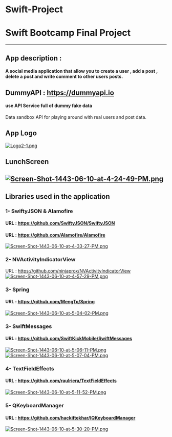 # Swift-Project
# Swift Bootcamp Final Project
---
## App description :
#### A social media application that allow you to create a user , add a post , delete a post and write comment to other users posts.

## DummyAPI : https://dummyapi.io 
#### use API Service full of dummy fake data
Data sandbox API for playing around with real users and post data.
## App Logo 
[![Logo2-1.png](https://i.postimg.cc/0QhRjyLd/Logo2-1.png)](https://postimg.cc/CBC66SMz)

## LunchScreen 
[![Screen-Shot-1443-06-10-at-4-24-49-PM.png](https://i.postimg.cc/281Q88j3/Screen-Shot-1443-06-10-at-4-24-49-PM.png)](https://postimg.cc/F7QdTvLQ)
---

## Libraries used in the application 
### 1- SwiftyJSON & Alamofire
#### URL : https://github.com/SwiftyJSON/SwiftyJSON
#### URL : https://github.com/Alamofire/Alamofire
[![Screen-Shot-1443-06-10-at-4-33-27-PM.png](https://i.postimg.cc/RZyn0jVm/Screen-Shot-1443-06-10-at-4-33-27-PM.png)](https://postimg.cc/PCbq3VwV)

### 2- NVActivityIndicatorView
URL : https://github.com/ninjaprox/NVActivityIndicatorView
[![Screen-Shot-1443-06-10-at-4-57-29-PM.png](https://i.postimg.cc/3xbQDWT0/Screen-Shot-1443-06-10-at-4-57-29-PM.png)](https://postimg.cc/tsPMKq79)

### 3- Spring
#### URL : https://github.com/MengTo/Spring
[![Screen-Shot-1443-06-10-at-5-04-02-PM.png](https://i.postimg.cc/kG1D6qXJ/Screen-Shot-1443-06-10-at-5-04-02-PM.png)](https://postimg.cc/Cn8w9yqX)

### 3- SwiftMessages
#### URL : https://github.com/SwiftKickMobile/SwiftMessages
[![Screen-Shot-1443-06-10-at-5-06-11-PM.png](https://i.postimg.cc/1zLydBJK/Screen-Shot-1443-06-10-at-5-06-11-PM.png)](https://postimg.cc/jW4VwHVW)
[![Screen-Shot-1443-06-10-at-5-07-04-PM.png](https://i.postimg.cc/vTGwRN95/Screen-Shot-1443-06-10-at-5-07-04-PM.png)](https://postimg.cc/FdCB3GTK)

### 4- TextFieldEffects
#### URL : https://github.com/raulriera/TextFieldEffects
[![Screen-Shot-1443-06-10-at-5-11-52-PM.png](https://i.postimg.cc/L6qN9VTP/Screen-Shot-1443-06-10-at-5-11-52-PM.png)](https://postimg.cc/SJhWVCHQ)

### 5- QKeyboardManager
#### URL : https://github.com/hackiftekhar/IQKeyboardManager
[![Screen-Shot-1443-06-10-at-5-30-20-PM.png](https://i.postimg.cc/wTyMwtqH/Screen-Shot-1443-06-10-at-5-30-20-PM.png)](https://postimg.cc/crWdHLt5)
